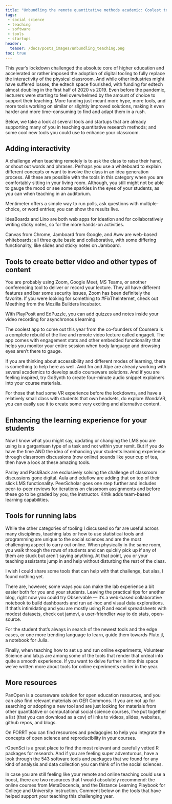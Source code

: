 ```yaml
---
title: "Unbundling the remote quantitative methods academic: Coolest tools to support your teaching"
tags:
 - social science
 - teaching
 - software
 - tools
 - startups
header:
  teaser: /docs/posts_images/unbundling_teaching.png
toc: true
---
```


This year’s lockdown challenged the absolute core of higher education and accelerated or rather imposed the adoption of digital tooling to fully replace the interactivity of the physical classroom. And while other industries might have suffered losses, the edtech space flourished, with funding for edtech almost doubling in the first half of 2020 vs 2019. Even before the pandemic, lecturers were starting to feel overwhelmed by the amount of choice to support their teaching. More funding just meant more hype, more tools, and more tools working on similar or slightly improved solutions, making it even harder and more time-consuming to find and adapt them in a rush. 

Below, we take a look at several tools and startups that are already supporting many of you in teaching quantitative research methods; and some cool new tools you could use to enhance your classroom.

## Adding interactivity

A challenge when teaching remotely is to ask the class to raise their hand, or shout out words and phrases. Perhaps you use a whiteboard to explain different concepts or want to involve the class in an idea generation process. All these are possible with the tools in this category when you are comfortably sitting in your living room. Although, you still might not be able to gauge the mood or see some sparkles in the eyes of your students, as you can when teaching in an auditorium.

Mentimeter offers a simple way to run polls, ask questions with multiple-choice, or word entries; you can show the results live. 

IdeaBoardz and Lino are both web apps for ideation and for collaboratively writing sticky notes, so for the more hands-on activities.

Canvas from Chrome, Jamboard from Google, and Aww are web-based whiteboards; all three quite basic and collaborative, with some differing functionality, like slides and sticky notes on Jamboard. 

## Tools to create better video and other types of content 

You are probably using Zoom, Google Meet, MS Teams, or another conferencing tool to deliver or record your lecture. They all have different features and bar some security issues, Zoom has been definitely the favorite. If you were looking for something to #FixTheInternet, check out Meething from the Mozilla Builders Incubator.

With PlayPosit and EdPuzzle, you can add quizzes and notes inside your video recording for asynchronous learning. 

The coolest app to come out this year from the co-founders of Coursera is a complete rebuild of the live and remote video lecture called engageli. The app comes with engagement stats and other embedded functionality that helps you monitor your entire session when body language and drowsing eyes aren’t there to gauge. 

If you are thinking about accessibility and different modes of learning, there is something to help here as well. Avid.fm and Alpe are already working with several academics to develop audio courseware solutions. And if you are feeling inspired, try GoSynth to create four-minute audio snippet explainers into your course materials.

For those that had some VR experience before the lockdowns, and have a relatively small class with students that own headsets, do explore WondaVR, you can easily use it to create some very exciting and alternative content.

## Enhancing the learning experience for your students

Now I know what you might say, updating or changing the LMS you are using is a gargantuan type of a task and not within your remit. But if you do have the time AND the idea of enhancing your students learning experience through classroom discussions (now online) sounds like your cup of tea, then have a look at these amazing tools.

Parlay and PackBack are exclusively solving the challenge of classroom discussions gone digital. Aula and eduflow are adding that on top of their slick LMS functionality. PeerScholar goes one step further and includes peer-to-peer reviews for iterations on classroom assignments and before these go to be graded by you, the instructor. Kritik adds team-based learning capabilities.

## Tools for running labs

While the other categories of tooling I discussed so far are useful across many disciplines, teaching labs or how to use statistical tools and programming are unique to the social sciences and are the most challenging aspect to carry out online. When physically in the same room, you walk through the rows of students and can quickly pick up if any of them are stuck but aren’t saying anything. At that point, you or your teaching assistants jump in and help without disturbing the rest of the class.

I wish I could share some tools that can help with that challenge, but alas, I found nothing yet. 

There are, however, some ways you can make the lab experience a bit easier both for you and your students. Leaving the practical tips for another blog, right now you could try Observable — it’s a web-based collaborative notebook to build dashboards and run ad-hoc and visual data explorations. If that’s intimidating and you are mostly using R and excel spreadsheets with modest datasets, check out jamovi, a user-friendlier way to do stats, open-source. 

For the student that’s always in search of the newest tools and the edge cases, or one more trending language to learn, guide them towards Pluto.jl, a notebook for Julia.

Finally, when teaching how to set up and run online experiments, Volunteer Science and lab.js are among some of the tools that render that ordeal into quite a smooth experience. If you want to delve further in into this space we’ve written more about tools for online experiments earlier in the year.

## More resources

PanOpen is a courseware solution for open education resources, and you can also find relevant materials on OER Commons. If you are not up for searching or adopting a new tool and are just looking for materials from other quantitative or computational social science courses, I’ve put together a list (that you can download as a csv) of links to videos, slides, websites, github repos, and blogs.

On FORRT you can find resources and pedagogies to help you integrate the concepts of open science and reproducibility in your courses.

rOpenSci is a great place to find the most relevant and carefully vetted R packages for research. And if you are feeling super adventurous, have a look through the 543 software tools and packages that we found for any kind of analysis and data collection you can think of in the social sciences.

In case you are still feeling like your remote and online teaching could use a boost, there are two resources that I would absolutely recommend: the online courses from MetaDocencia, and the Distance Learning Playbook for College and University Instruction. Comment below on the tools that have helped support your teaching this challenging year. 
